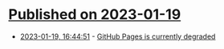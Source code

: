 # [Published on 2023-01-19](index.md)

* [2023-01-19, 16:44:51](https://news.ycombinator.com/item?id=34442360) - [GitHub Pages is currently degraded](https://www.githubstatus.com/incidents/n18j5g7wpg0s)

